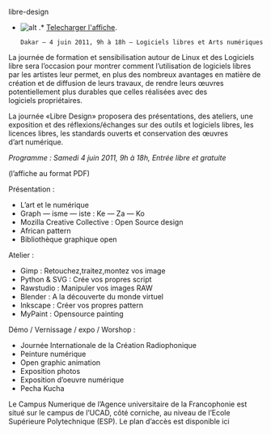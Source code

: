 
 libre-design
* ![alt](https://raw.github.com/Dakarlug/site-datas/master/datas/libredesign.png "") .*  [Telecharger l'affiche](https://raw.github.com/Dakarlug/site-datas/master/datas/libredesign.pdf "").
    
      Dakar — 4 juin 2011, 9h à 18h — Logiciels libres et Arts numériques


La journée de formation et sensibilisation autour de Linux et des Logiciels libre
sera l’occasion pour montrer comment l’utilisation de logiciels libres par les artistes leur permet, en plus des nombreux avantages en matière de création et de diffusion de leurs travaux, de rendre leurs œuvres potentiellement plus durables que celles réalisées avec des logiciels propriétaires.


La journée «Libre Design» proposera des présentations, des ateliers, une exposition et des réflexions/échanges sur des outils et logiciels libres, les licences libres, les standards ouverts et conservation des œuvres d’art numérique.


*Programme : Samedi 4 juin 2011, 9h à 18h, Entrée libre et gratuite*


(l’affiche au format PDF)

Présentation :
* L’art et le numérique
* Graph — isme — iste : Ke — Za — Ko
* Mozilla Creative Collective : Open Source design
* African pattern
* Bibliothèque graphique open 

	
Atelier :
* Gimp : Retouchez,traitez,montez vos image
* Python & SVG : Crée vos propres script
* Rawstudio : Manipuler vos images RAW
* Blender : A la découverte du monde virtuel
* Inkscape : Créer vos propres pattern
* MyPaint : Opensource painting


Démo / Vernissage / expo / Worshop :
* Journée Internationale de la Création Radiophonique
* Peinture numérique 
* Open graphic animation 
* Exposition photos
* Exposition d’oeuvre numérique
* Pecha Kucha

Le Campus Numerique de l’Agence universitaire de la Francophonie est situé sur le campus de l’UCAD, côté corniche, au niveau de l’Ecole Supérieure Polytechnique (ESP). Le plan d’accès est disponible ici 
    
    
    



    



    



    



    



    



 
    
     